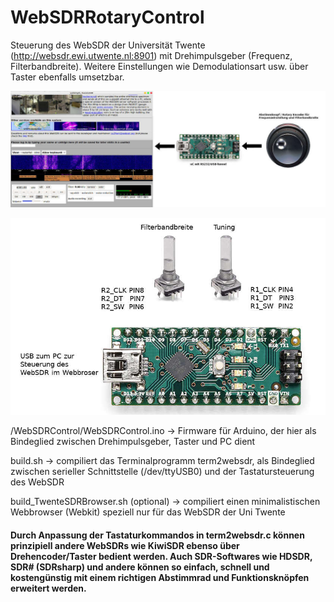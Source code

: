 # WebSDRRotaryControl

Steuerung des WebSDR der Universität Twente (http://websdr.ewi.utwente.nl:8901) mit Drehimpulsgeber (Frequenz, Filterbandbreite). Weitere Einstellungen wie Demodulationsart usw. über Taster ebenfalls umsetzbar.

![titel](https://github.com/BM45/WebSDRRotaryControl/blob/master/pics4www/titel.jpg)

![pin](https://github.com/BM45/WebSDRRotaryControl/blob/master/pics4www/arduino_pin.jpg)

/WebSDRControl/WebSDRControl.ino -> Firmware für Arduino, der hier als Bindeglied zwischen Drehimpulsgeber, Taster und PC dient

build.sh -> compiliert das Terminalprogramm term2websdr, als Bindeglied zwischen serieller Schnittstelle (/dev/ttyUSB0) und der Tastatursteuerung des WebSDR

build_TwenteSDRBrowser.sh (optional) -> compiliert einen minimalistischen Webbrowser (Webkit) speziell nur für das WebSDR der Uni Twente 

#### Durch Anpassung der Tastaturkommandos in term2websdr.c können prinzipiell andere WebSDRs wie KiwiSDR ebenso über Drehencoder/Taster bedient werden. Auch SDR-Softwares wie HDSDR, SDR# (SDRsharp) und andere können so einfach, schnell und kostengünstig mit einem richtigen Abstimmrad und Funktionsknöpfen erweitert werden.


